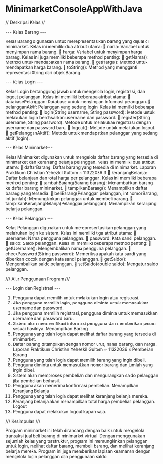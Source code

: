 # MinimarketConsoleAppWithJava

// Deskripsi Kelas //

--- Kelas Barang ---


Kelas Barang digunakan untuk merepresentasikan barang yang dijual di minimarket. Kelas ini
memiliki dua atribut utama:
 nama: Variabel untuk menyimpan nama barang.
 harga: Variabel untuk menyimpan harga barang.
Kelas ini juga memiliki beberapa method penting:
 getNama(): Method untuk mendapatkan nama barang.
 getHarga(): Method untuk mendapatkan harga barang.
 toString(): Method yang mengganti representasi String dari objek Barang.

  --- Kelas Login ---

  
Kelas Login bertanggung jawab untuk mengelola login, registrasi, dan logout pelanggan. Kelas ini
memiliki beberapa atribut utama:
 databasePelanggan: Database untuk menyimpan informasi pelanggan.
 pelangganAktif: Pelanggan yang sedang login.
Kelas ini memiliki beberapa method penting:
 login(String username, String password): Metode untuk melakukan login berdasarkan
username dan password.
 register(String username, String password): Metode untuk melakukan registrasi dengan
username dan password baru.
 logout(): Metode untuk melakukan logout.
 getPelangganAktif(): Metode untuk mendapatkan pelanggan yang sedang aktif (login).

--- Kelas Minimarket---


Kelas Minimarket digunakan untuk mengelola daftar barang yang tersedia di minimarket dan
keranjang belanja pelanggan. Kelas ini memiliki dua atribut utama:
 daftarBarang: Daftar barang yang tersedia di minimarket.
Laporan Praktikum Christian Yehezkil Gultom ~ 11322036 3
 keranjangBelanja: Daftar belanjaan dan total harga per pelanggan.
Kelas ini memiliki beberapa method penting:
 tambahBarang(Barang barang): Menambahkan barang ke daftar barang minimarket.
 tampilkanBarang(): Menampilkan daftar barang yang tersedia.
 beliBarang(Pelanggan pelanggan, int nomorBarang, int jumlah): Memungkinkan
pelanggan untuk membeli barang.
 tampilkanKeranjangBelanja(Pelanggan pelanggan): Menampilkan keranjang belanja
pelanggan.

--- Kelas Pelanggan ---


Kelas Pelanggan digunakan untuk merepresentasikan pelanggan yang melakukan login ke sistem.
Kelas ini memiliki tiga atribut utama:
 username: Nama pengguna pelanggan.
 password: Kata sandi pelanggan.
 saldo: Saldo pelanggan.
Kelas ini memiliki beberapa method penting:
 getUsername(): Mengembalikan nama pengguna pelanggan.
 checkPassword(String password): Memeriksa apakah kata sandi yang diberikan cocok
dengan kata sandi pelanggan.
 getSaldo(): Mengembalikan saldo pelanggan.
 setSaldo(double saldo): Mengatur saldo pelanggan.

/// Alur Penggunaan Program ///

--- Login dan Registrasi ---

1. Pengguna dapat memilih untuk melakukan login atau registrasi.
2. Jika pengguna memilih login, pengguna diminta untuk memasukkan username dan password.
3. Jika pengguna memilih registrasi, pengguna diminta untuk memasukkan username dan
password baru.
4. Sistem akan memverifikasi informasi pengguna dan memberikan pesan sesuai hasilnya.
Menampilkan Barang
1. Pengguna yang telah login dapat melihat daftar barang yang tersedia di minimarket.
2. Daftar barang ditampilkan dengan nomor urut, nama barang, dan harga.
Laporan Praktikum Christian Yehezkil Gultom ~ 11322036 4
Pembelian Barang
1. Pengguna yang telah login dapat memilih barang yang ingin dibeli.
2. Pengguna diminta untuk memasukkan nomor barang dan jumlah yang ingin dibeli.
3. Sistem akan memproses pembelian dan mengurangkan saldo pelanggan jika pembelian
berhasil.
4. Pengguna akan menerima konfirmasi pembelian.
Menampilkan Keranjang Belanja
1. Pengguna yang telah login dapat melihat keranjang belanja mereka.
2. Keranjang belanja akan menampilkan total harga pembelian pelanggan.
Logout
1. Pengguna dapat melakukan logout kapan saja.

/// Kesimpulan ///

Program minimarket ini telah dirancang dengan baik untuk mengelola transaksi jual beli barang di
minimarket virtual. Dengan menggunakan sejumlah kelas yang terstruktur, program ini
memungkinkan pelanggan untuk login, melihat daftar barang, membeli barang, dan melihat keranjang
belanja mereka. Program ini juga memberikan lapisan keamanan dengan mengelola login pelanggan
dan penggunaan saldo
